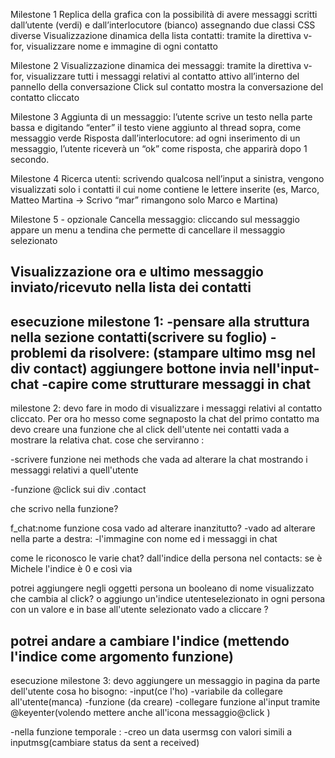 

Milestone 1
Replica della grafica con la possibilità di avere messaggi scritti dall’utente (verdi) e dall’interlocutore (bianco) assegnando due classi CSS diverse
Visualizzazione dinamica della lista contatti: tramite la direttiva v-for, visualizzare nome e immagine di ogni contatto


Milestone 2
Visualizzazione dinamica dei messaggi: tramite la direttiva v-for, visualizzare tutti i messaggi relativi al contatto attivo all’interno del pannello della conversazione
Click sul contatto mostra la conversazione del contatto cliccato




Milestone 3
Aggiunta di un messaggio: l’utente scrive un testo nella parte bassa e digitando “enter” il testo viene aggiunto al thread sopra, come messaggio verde
Risposta dall’interlocutore: ad ogni inserimento di un messaggio, l’utente riceverà un “ok” come risposta, che apparirà dopo 1 secondo.


Milestone 4
Ricerca utenti: scrivendo qualcosa nell’input a sinistra, vengono visualizzati solo i contatti il cui nome contiene le lettere inserite (es, Marco, Matteo Martina -> Scrivo “mar” rimangono solo Marco e Martina)


Milestone 5 - opzionale
Cancella messaggio: cliccando sul messaggio appare un menu a tendina che permette di cancellare il messaggio selezionato

Visualizzazione ora e ultimo messaggio inviato/ricevuto nella lista dei contatti
--------------------------------
esecuzione milestone 1:
-pensare alla struttura nella sezione contatti(scrivere su foglio)
-problemi da risolvere:
(stampare ultimo msg nel div contact)
aggiungere bottone invia nell'input-chat
-capire come strutturare messaggi in chat
------------------------------
milestone 2:
devo fare in modo di visualizzare i messaggi relativi al  contatto cliccato.
Per ora ho messo come segnaposto la chat del primo contatto ma devo creare una funzione che al click dell'utente nei contatti vada a mostrare la relativa chat.
cose che serviranno :
 
-scrivere funzione nei methods che vada ad alterare la chat mostrando i messaggi relativi a quell'utente  

-funzione @click sui div .contact

che scrivo nella funzione?

f_chat:nome funzione
cosa vado ad alterare inanzitutto?
-vado ad alterare nella parte a destra:
-l'immagine con nome ed i messaggi in chat

come le riconosco le varie chat?
dall'indice della persona nel contacts: se è Michele l'indice è 0 e così via 

potrei aggiungere negli oggetti persona un booleano di nome visualizzato che cambia al click?
o aggiungo un'indice utenteselezionato in ogni persona con un valore e in base all'utente selezionato vado a cliccare ?

potrei andare a cambiare l'indice (mettendo l'indice come argomento funzione)
--------------------------

esecuzione milestone 3:
devo aggiungere un messaggio in pagina da parte dell'utente 
cosa ho bisogno:
-input(ce l'ho)
-variabile da collegare all'utente(manca)
-funzione (da creare)
-collegare funzione al'input tramite @keyenter(volendo mettere anche all'icona messaggio@click
)

-nella funzione temporale :
-creo un data usermsg con valori simili a inputmsg(cambiare status da sent a received)